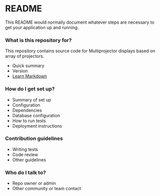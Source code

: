 # README #

This README would normally document whatever steps are necessary to get your application up and running.

### What is this repository for? ###
This repository contains source code for Multiprojector displays based on array of projectors.
* Quick summary
* Version
* [Learn Markdown](https://bitbucket.org/tutorials/markdowndemo)

### How do I get set up? ###

* Summary of set up
* Configuration
* Dependencies
* Database configuration
* How to run tests
* Deployment instructions

### Contribution guidelines ###

* Writing tests
* Code review
* Other guidelines

### Who do I talk to? ###

* Repo owner or admin
* Other community or team contact